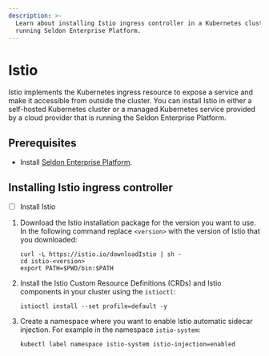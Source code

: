 ```yaml
---
description: >-
  Learn about installing Istio ingress controller in a Kubernetes cluster
  running Seldon Enterprise Platform.
---
```


# Istio

Istio implements the Kubernetes ingress resource to expose a service and make it accessible from outside the cluster. You can install Istio in either a self-hosted Kubernetes cluster or a managed Kubernetes service provided by a cloud provider that is running the Seldon Enterprise Platform.

## Prerequisites

* Install [Seldon Enterprise Platform](../seldon-enterprise-platform.md).

## Installing Istio ingress controller

* [ ] Install Istio

1. Download the Istio installation package for the version you want to use. In the following command replace `<version>` with the version of Istio that you downloaded:
    ```
    curl -L https://istio.io/downloadIstio | sh -
    cd istio-<version>
    export PATH=$PWD/bin:$PATH
    ```
1. Install the Istio Custom Resource Definitions (CRDs) and Istio components in your cluster using the `istioctl`:
    ```
    istioctl install --set profile=default -y
    ```
1. Create a namespace where you want to enable Istio automatic sidecar injection. For example in the namespace `istio-system`:
    ```
    kubectl label namespace istio-system istio-injection=enabled
    ```
    

